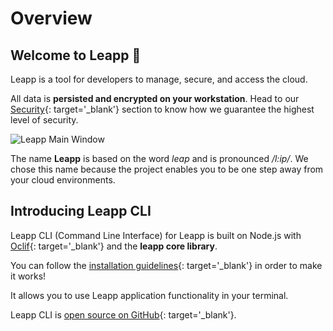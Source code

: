 # Overview

## Welcome to Leapp :rocket:

Leapp is a tool for developers to manage, secure, and access the cloud.

All data is **persisted and encrypted on your workstation**. Head to our [Security](security/intro/){: target='_blank'} section to know how we guarantee the highest level of security.

![Leapp Main Window](images/screens/newuxui/main-window.png?style=center-img)

The name **Leapp** is based on the word *leap* and is pronounced */l:ip/*. We chose this name because the project enables you to be one step away from your cloud environments.

## Introducing Leapp CLI

Leapp CLI (Command Line Interface) for Leapp is built on Node.js with [Oclif](https://oclif.io/){: target='_blank'} and the **leapp core library**. 

You can follow the [installation guidelines](installation/install-leapp/){: target='_blank'} in order to make it works!

It allows you to use Leapp application functionality in your terminal.

Leapp CLI is [open source on GitHub](cli/){: target='_blank'}.
